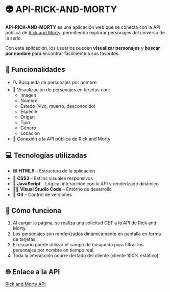 # 👽 API-RICK-AND-MORTY

**API-RICK-AND-MORTY** es una aplicación web que se conecta con la API pública de [Rick and Morty](https://rickandmortyapi.com/), permitiendo explorar personajes del universo de la serie.

Con esta aplicación, los usuarios pueden **visualizar personajes** y **buscar por nombre** para encontrar fácilmente a sus favoritos.


## 🚀 Funcionalidades

- 🔍 Búsqueda de personajes por nombre
- 🧬 Visualización de personajes en tarjetas con:
  - Imagen
  - Nombre
  - Estado (vivo, muerto, desconocido)
  - Especie
  - Origen
  - Tipo 
  - Género
  - Locación
- 📡 Conexión a la API pública de Rick and Morty


## 💻 Tecnologías utilizadas

- 🟦 **HTML5** – Estructura de la aplicación  
- 🎨 **CSS3** – Estilos visuales responsivos  
- 💛 **JavaScript** – Lógica, interacción con la API y renderizado dinámico  
- 🧑‍💻 **Visual Studio Code** – Entorno de desarrollo  
- 🔧 **Git** – Control de versiones




## 🧠 Cómo funciona

1. Al cargar la página, se realiza una solicitud GET a la API de Rick and Morty.
2. Los personajes son renderizados dinámicamente en pantalla en forma de tarjetas.
3. El usuario puede utilizar el campo de búsqueda para filtrar los personajes por nombre en tiempo real.
4. Toda la interacción ocurre del lado del cliente (cliente 100% estático).


## 🌐 Enlace a la API

[Rick and Morty API](https://rickandmortyapi.com/)


